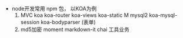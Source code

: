 - node开发常用 npm 包， 以KOA为例
    1. MVC koa koa-router koa-views koa-static M mysql2 koa-mysql-session 
    koa-bodyparser (表单)
    2. md5加密 moment markdown-it chai 工具业务 